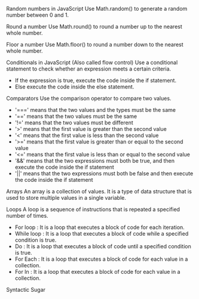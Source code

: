 Random numbers in JavaScript
 Use Math.random() to generate a random number between 0 and 1.

Round a number
 Use Math.round() to round a number up to the nearest whole number.

Floor a number
 Use Math.floor() to round a number down to the nearest whole number.

Conditionals in JavaScript (Also called flow control)
 Use a conditional statement to check whether an expression meets a certain criteria.

 - If the expression is true, execute the code inside the if statement.
 - Else execute the code inside the else statement.

Comparators 
 Use the comparison operator to compare two values.

 - '===' means that the two values and the types must be the same
 - '==' means that the two values must be the same
 - '!=' means that the two values must be different
 - '>' means that the first value is greater than the second value
 - '<' means that the first value is less than the second value
 - '>=' means that the first value is greater than or equal to the second value
 - '<=' means that the first value is less than or equal to the second value
 - '&&' means that the two expressions must both be true, and then execute the code inside the if statement
 - '||' means that the two expressions must both be false and then execute the code inside the if statement
  
Arrays 
 An array is a collection of values. It is a type of data structure that is used to store multiple values in a single variable.

Loops 
 A loop is a sequence of instructions that is repeated a specified number of times.

 - For loop : It is a loop that executes a block of code for each iteration.
 - While loop : It is a loop that executes a block of code while a specified condition is true.
 - Do : It is a loop that executes a block of code until a specified condition is true.
 - For Each : It is a loop that executes a block of code for each value in a collection.
 - For In : It is a loop that executes a block of code for each value in a collection.

Syntactic Sugar
 